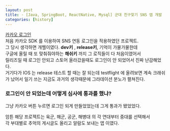 ```yaml
---
layout: post
title: · [Java, SpringBoot, ReactNative, Mysql] 군대 친구찾기 SNS 앱 개발
categories: [history]
---
```


[카카오 로그인](https://github.com/crossplatformkorea/react-native-kakao-login)   
처음 카카오 SDK 를 이용하여 SNS 연동 로그인을 적용하였던 프로젝트.    
그 당시 생각하면 개헬이였다. __dev키__ , __release키__, 기억이 가물가물한데   
구글에 올릴 때 또 맞춰줘야하는 __해쉬키__ 까지 그 로직들이 다 처음이였어서   
릴리즈일 때 로그인 안되고 스토어 올라갔을때도 로그인이 안 되었어서 진짜 난감해었다.   
거기다가 IOS 는 release 테스트 할 때는 잘 되는데 testflight 에 올려보면 계속 크래쉬가 났어서 일기 쓰는 지금도 과거의 생각때문에 그라데이션 분노가 펼쳐진다.   
   
### 로그인이 안 되었는데 어떻게 심사에 통과를 했냐?   
   
그냥 카카오 버튼 누르면 로그인 되게 만들었었는데 그게 통과가 됐었었다.   

암튼 해당 프로젝트는 육군, 해군, 공군, 해병대 의 각 연대부터 중대를 선택해서   
각 부대별로 추억의 게시글도 올리고 알람도 보내는 앱 이였다.